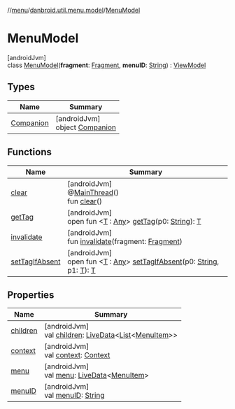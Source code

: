 //[menu](../../../index.md)/[danbroid.util.menu.model](../index.md)/[MenuModel](index.md)

# MenuModel

[androidJvm]\
class [MenuModel](index.md)(**fragment**: [Fragment](https://developer.android.com/reference/kotlin/androidx/fragment/app/Fragment.html), **menuID**: [String](https://kotlinlang.org/api/latest/jvm/stdlib/kotlin/-string/index.html)) : [ViewModel](https://developer.android.com/reference/kotlin/androidx/lifecycle/ViewModel.html)

## Types

| Name | Summary |
|---|---|
| [Companion](-companion/index.md) | [androidJvm]<br>object [Companion](-companion/index.md) |

## Functions

| Name | Summary |
|---|---|
| [clear](index.md#-1936886459%2FFunctions%2F1173194265) | [androidJvm]<br>@[MainThread](https://developer.android.com/reference/kotlin/androidx/annotation/MainThread.html)()<br>fun [clear](index.md#-1936886459%2FFunctions%2F1173194265)() |
| [getTag](index.md#-215894976%2FFunctions%2F1173194265) | [androidJvm]<br>open fun <[T](index.md#-215894976%2FFunctions%2F1173194265) : [Any](https://kotlinlang.org/api/latest/jvm/stdlib/kotlin/-any/index.html)> [getTag](index.md#-215894976%2FFunctions%2F1173194265)(p0: [String](https://kotlinlang.org/api/latest/jvm/stdlib/kotlin/-string/index.html)): [T](index.md#-215894976%2FFunctions%2F1173194265) |
| [invalidate](invalidate.md) | [androidJvm]<br>fun [invalidate](invalidate.md)(fragment: [Fragment](https://developer.android.com/reference/kotlin/androidx/fragment/app/Fragment.html)) |
| [setTagIfAbsent](index.md#-1567230750%2FFunctions%2F1173194265) | [androidJvm]<br>open fun <[T](index.md#-1567230750%2FFunctions%2F1173194265) : [Any](https://kotlinlang.org/api/latest/jvm/stdlib/kotlin/-any/index.html)> [setTagIfAbsent](index.md#-1567230750%2FFunctions%2F1173194265)(p0: [String](https://kotlinlang.org/api/latest/jvm/stdlib/kotlin/-string/index.html), p1: [T](index.md#-1567230750%2FFunctions%2F1173194265)): [T](index.md#-1567230750%2FFunctions%2F1173194265) |

## Properties

| Name | Summary |
|---|---|
| [children](children.md) | [androidJvm]<br>val [children](children.md): [LiveData](https://developer.android.com/reference/kotlin/androidx/lifecycle/LiveData.html)<[List](https://kotlinlang.org/api/latest/jvm/stdlib/kotlin.collections/-list/index.html)<[MenuItem](../../danbroid.util.menu/-menu-item/index.md)>> |
| [context](context.md) | [androidJvm]<br>val [context](context.md): [Context](https://developer.android.com/reference/kotlin/android/content/Context.html) |
| [menu](menu.md) | [androidJvm]<br>val [menu](menu.md): [LiveData](https://developer.android.com/reference/kotlin/androidx/lifecycle/LiveData.html)<[MenuItem](../../danbroid.util.menu/-menu-item/index.md)> |
| [menuID](menu-i-d.md) | [androidJvm]<br>val [menuID](menu-i-d.md): [String](https://kotlinlang.org/api/latest/jvm/stdlib/kotlin/-string/index.html) |
